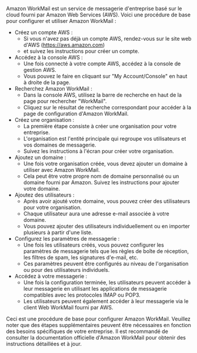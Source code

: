 Amazon WorkMail est un service de messagerie d'entreprise basé sur le cloud fourni par Amazon Web Services (AWS). 
Voici une procédure de base pour configurer et utiliser Amazon WorkMail :

- Créez un compte AWS :
  - Si vous n'avez pas déjà un compte AWS, rendez-vous sur le site web d'AWS (https://aws.amazon.com)
  - et suivez les instructions pour créer un compte.
- Accédez à la console AWS :
  - Une fois connecté à votre compte AWS, accédez à la console de gestion AWS.
  - Vous pouvez le faire en cliquant sur "My Account/Console" en haut à droite de la page.
- Recherchez Amazon WorkMail :
  - Dans la console AWS, utilisez la barre de recherche en haut de la page pour rechercher "WorkMail".
  - Cliquez sur le résultat de recherche correspondant pour accéder à la page de configuration d'Amazon WorkMail.
- Créez une organisation :
  - La première étape consiste à créer une organisation pour votre entreprise.
  - L'organisation est l'entité principale qui regroupe vos utilisateurs et vos domaines de messagerie.
  - Suivez les instructions à l'écran pour créer votre organisation.
- Ajoutez un domaine :
  - Une fois votre organisation créée, vous devez ajouter un domaine à utiliser avec Amazon WorkMail.
  - Cela peut être votre propre nom de domaine personnalisé ou un domaine fourni par Amazon. Suivez les instructions pour ajouter votre domaine.
- Ajoutez des utilisateurs :
  - Après avoir ajouté votre domaine, vous pouvez créer des utilisateurs pour votre organisation.
  - Chaque utilisateur aura une adresse e-mail associée à votre domaine.
  - Vous pouvez ajouter des utilisateurs individuellement ou en importer plusieurs à partir d'une liste.
- Configurez les paramètres de messagerie :
  - Une fois les utilisateurs créés, vous pouvez configurer les paramètres de messagerie tels que les règles de boîte de réception, les filtres de spam, les signatures d'e-mail, etc.
  - Ces paramètres peuvent être configurés au niveau de l'organisation ou pour des utilisateurs individuels.
- Accédez à votre messagerie :
  - Une fois la configuration terminée, les utilisateurs peuvent accéder à leur messagerie en utilisant les applications de messagerie compatibles avec les protocoles IMAP ou POP3.
  - Les utilisateurs peuvent également accéder à leur messagerie via le client Web WorkMail fourni par AWS.

Ceci est une procédure de base pour configurer Amazon WorkMail. Veuillez noter que des étapes supplémentaires peuvent être nécessaires en fonction des besoins spécifiques de votre entreprise. 
Il est recommandé de consulter la documentation officielle d'Amazon WorkMail pour obtenir des instructions détaillées et à jour.
